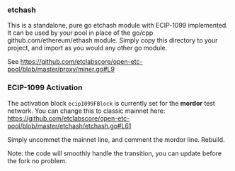 ### etchash

This is a standalone, pure go etchash module with ECIP-1099 implemented. It can be used by your pool in place of the go/cpp github.com/ethereum/ethash module. Simply copy this directory to your project, and import as you would any other go module.

See https://github.com/etclabscore/open-etc-pool/blob/master/proxy/miner.go#L9

### ECIP-1099 Activation

The activation block `ecip1099FBlock` is currently set for the **mordor** test network.
You can change this to classic mainnet here: https://github.com/etclabscore/open-etc-pool/blob/master/etchash/etchash.go#L61

Simply uncommet the mainnet line, and comment the mordor line. Rebuild.

Note: the code will smoothly handle the transition, you can update before the fork no problem.